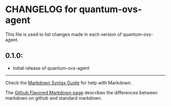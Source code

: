 # CHANGELOG for quantum-ovs-agent

This file is used to list changes made in each version of quantum-ovs-agent.

## 0.1.0:

* Initial release of quantum-ovs-agent

- - - 
Check the [Markdown Syntax Guide](http://daringfireball.net/projects/markdown/syntax) for help with Markdown.

The [Github Flavored Markdown page](http://github.github.com/github-flavored-markdown/) describes the differences between markdown on github and standard markdown.
